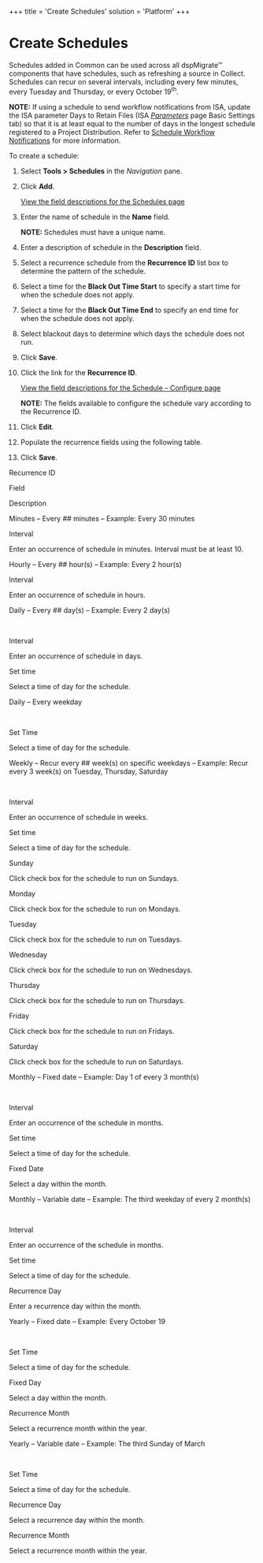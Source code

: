 +++
title = 'Create Schedules'
solution = 'Platform'
+++

# Create Schedules

Schedules added in Common can be used across all dspMigrate™ components
that have schedules, such as refreshing a source in Collect. Schedules
can recur on several intervals, including every few minutes, every
Tuesday and Thursday, or every October 19<sup>th</sup>.

**NOTE:** If using a schedule to send workflow notifications from ISA,
update the ISA parameter Days to Retain Files (ISA
*[Parameters](../../../Data_Quality/ISA/Page_Desc/ISA_Parameters.htm)*
page Basic Settings tab) so that it is at least equal to the number of
days in the longest schedule registered to a Project Distribution. Refer
to [Schedule Workflow
Notifications](../../../Data_Quality/ISA/Use_Cases/Schedule_Workflow_Notifications.htm)
for more information.

To create a schedule:

1.  Select **Tools \> Schedules** in the *Navigation* pane.

2.  Click **Add**.
    
    [View the field descriptions for the Schedules
    page](../Page_Desc/Schedules_H.htm)

3.  Enter the name of schedule in the **Name** field.
    
    **NOTE:** Schedules must have a unique name.

4.  Enter a description of schedule in the **Description** field.

5.  Select a recurrence schedule from the **Recurrence ID** list box to
    determine the pattern of the schedule.

6.  Select a time for the **Black Out Time Start** to specify a start
    time for when the schedule does not apply.

7.  Select a time for the **Black Out Time End** to specify an end time
    for when the schedule does not apply.

8.  Select blackout days to determine which days the schedule does not
    run.

9.  Click **Save**.

10. Click the link for the **Recurrence ID**.
    
    [View the field descriptions for the Schedule – Configure
    page](../Page_Desc/Schedule_Configure.htm)
    
    **NOTE:** The fields available to configure the schedule vary
    according to the Recurrence ID.

11. Click <span style="font-weight: bold;">Edit</span>.

12. Populate the recurrence fields using the following table.

13. Click **Save**.

Recurrence ID

Field

Description

Minutes – Every \#\# minutes – Example: Every 30 minutes

Interval

Enter an occurrence of schedule in minutes. Interval must be at least
10.

Hourly – Every \#\# hour(s) – Example: Every 2 hour(s)

Interval

Enter an occurrence of schedule in hours.

Daily – Every \#\# day(s) – Example: Every 2 day(s)

 

Interval

Enter an occurrence of schedule in days.

Set time

Select a time of day for the schedule.

Daily – Every weekday

 

Set Time

Select a time of day for the schedule.

Weekly – Recur every \#\# week(s) on specific weekdays – Example: Recur
every 3 week(s) on Tuesday, Thursday, Saturday

 

Interval

Enter an occurrence of schedule in weeks.

Set time

Select a time of day for the schedule.

Sunday

Click check box for the schedule to run on Sundays.

Monday

Click check box for the schedule to run on Mondays.

Tuesday

Click check box for the schedule to run on Tuesdays.

Wednesday

Click check box for the schedule to run on Wednesdays.

Thursday

Click check box for the schedule to run on Thursdays.

Friday

Click check box for the schedule to run on Fridays.

Saturday

Click check box for the schedule to run on Saturdays.

Monthly – Fixed date – Example: Day 1 of every 3 month(s)

 

Interval

Enter an occurrence of the schedule in months.

Set time

Select a time of day for the schedule.

Fixed Date

Select a day within the month.

Monthly – Variable date – Example: The third weekday of every 2 month(s)

 

Interval

Enter an occurrence of the schedule in months.

Set time

Select a time of day for the schedule.

Recurrence Day

Enter a recurrence day within the month.

Yearly – Fixed date – Example: Every October 19

 

Set Time

Select a time of day for the schedule.

Fixed Day

Select a day within the month.

Recurrence Month

Select a recurrence month within the year.

Yearly – Variable date – Example: The third Sunday of March

 

Set Time

Select a time of day for the schedule.

Recurrence Day

Select a recurrence day within the month.

Recurrence Month

Select a recurrence month within the year.
